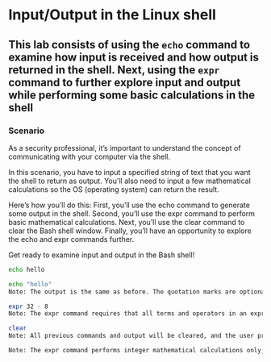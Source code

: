 # Input/Output in the Linux shell

## This lab consists of using the `echo` command to examine how input is received and how output is returned in the shell. Next, using the `expr` command to further explore input and output while performing some basic calculations in the shell

### Scenario

As a security professional, it’s important to understand the concept of communicating with your computer via the shell.

In this scenario, you have to input a specified string of text that you want the shell to return as output. You'll also need to input a few mathematical calculations so the OS (operating system) can return the result.

Here’s how you’ll do this: First, you’ll use the echo command to generate some output in the shell. Second, you’ll use the expr command to perform basic mathematical calculations. Next, you’ll use the clear command to clear the Bash shell window. Finally, you’ll have an opportunity to explore the echo and expr commands further.

Get ready to examine input and output in the Bash shell!

```bash
echo hello

echo "hello"
Note: The output is the same as before. The quotation marks are optional in this case, but they tell the shell to group a series of characters together. This can be useful if you need to pass a string that contains certain characters that might be otherwise misinterpreted by the command.

expr 32 - 8
Note: The expr command requires that all terms and operators in an expression are separated by spaces. For example: expr 32 - 8, and not expr 32-8.

clear
Note: All previous commands and output will be cleared, and the user prompt and cursor will return to the upper left of the shell window.

Note: The expr command performs integer mathematical calculations only, so you cannot use the decimal point or expect a fractional result. All results are rounded down to the nearest integer. Also, all terms and operators in an expression need to be separated by spaces. For example: expr 25 + 15, and not expr 25+15.
```
